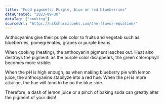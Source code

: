 ```yaml
---
title: "Food pigments: Purple, blue or red blueberries"
dateCreated: "2023-09-30"
dataTag: ["cooking"]
sourceUrl: "https://niksharmacooks.com/the-flavor-equation/"
---
```


Anthocyanins give their purple color to fruits and vegetab such as blueberries, pomegrenates, grapes or purple beans.

When cooking (heating), the anthocyanin pigment leaches out. Heat also destroys the pigment: as the purple color disappears, the green chlorophyll becomes more visible.

When the pH is high enough, as when making blueberry pie with lemon juice, the anthocyanins stabilyze into a red hue. When the pH is more alkaline, the hue will tend to be on the blue side.

Therefore, a dash of lemon juice or a pinch of baking soda can greatly alter the pigment of your dish!
